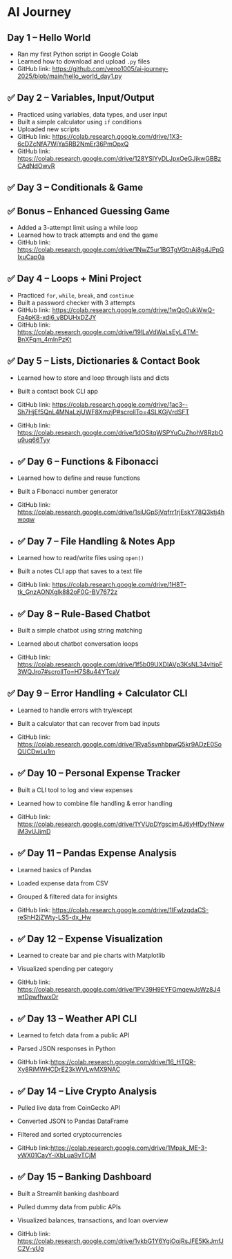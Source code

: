 # AI Journey

## Day 1 – Hello World
- Ran my first Python script in Google Colab
- Learned how to download and upload `.py` files
- GitHub link: https://github.com/veno1005/ai-journey-2025/blob/main/hello_world_day1.py

## ✅ Day 2 – Variables, Input/Output
- Practiced using variables, data types, and user input
- Built a simple calculator using `if` conditions
- Uploaded new scripts
- GitHub link: https://colab.research.google.com/drive/1X3-6cDZcNfA7WiYa5RB2NmEr36PmOpxQ
- GitHub link: https://colab.research.google.com/drive/128YSlYyDLJpxOeGJjkwGBBzCAdNdOwvR

## ✅ Day 3 – Conditionals & Game
## ✅ Bonus – Enhanced Guessing Game
- Added a 3-attempt limit using a while loop
- Learned how to track attempts and end the game
- GitHub link: https://colab.research.google.com/drive/1NwZ5ur1BGTgVGtnAj8g4JPpGIxuCap0a

## ✅ Day 4 – Loops + Mini Project
- Practiced `for`, `while`, `break`, and `continue`
- Built a password checker with 3 attempts
- GitHub link: https://colab.research.google.com/drive/1wQpOukWwQ-Fa4pK8-xdi6_yBDUHxDZJY
- GitHub link: https://colab.research.google.com/drive/19lLaVdWaLsEyL4TM-BnXFqm_4mlnPzKt

## ✅ Day 5 – Lists, Dictionaries & Contact Book
- Learned how to store and loop through lists and dicts
- Built a contact book CLI app
- GitHub link: https://colab.research.google.com/drive/1ac3--Sh7HjEf5QnL4MNaLzjUWF8XmzjP#scrollTo=4SLKGjVrdSFT
- GitHub link: https://colab.research.google.com/drive/1dOSitqWSPYuCuZhohV8RzbOu9uq66Tyy

- ## ✅ Day 6 – Functions & Fibonacci
- Learned how to define and reuse functions
- Built a Fibonacci number generator
- GitHub link: https://colab.research.google.com/drive/1siUGpSjVqfrr1rjEskY78Q3ktj4hwoqw

- ## ✅ Day 7 – File Handling & Notes App
- Learned how to read/write files using `open()`
- Built a notes CLI app that saves to a text file
- GitHub link: https://colab.research.google.com/drive/1H8T-tk_GnzAONXglk882oF0G-BV7672z

- ## ✅ Day 8 – Rule-Based Chatbot
- Built a simple chatbot using string matching
- Learned about chatbot conversation loops
- GitHub link: https://colab.research.google.com/drive/1f5b09UXDlAVp3KsNL34vItipF3WQJro7#scrollTo=H7S8u44YTcaV

## ✅ Day 9 – Error Handling + Calculator CLI
- Learned to handle errors with try/except
- Built a calculator that can recover from bad inputs
- GitHub link: https://colab.research.google.com/drive/1Rya5svnhbpwQ5kr9ADzE0SoQUCDwLu1m

- ## ✅ Day 10 – Personal Expense Tracker
- Built a CLI tool to log and view expenses
- Learned how to combine file handling & error handling
- GitHub link: https://colab.research.google.com/drive/1YVUpDYgscim4J6yHfDyfNwwiM3vUJjmD

- ## ✅ Day 11 – Pandas Expense Analysis
- Learned basics of Pandas
- Loaded expense data from CSV
- Grouped & filtered data for insights
- GitHub link: https://colab.research.google.com/drive/1IFwIzqdaCS-reShH2jZWty-LS5-dx_Hw

- ## ✅ Day 12 – Expense Visualization
- Learned to create bar and pie charts with Matplotlib
- Visualized spending per category
- GitHub link: https://colab.research.google.com/drive/1PV39H9EYFGmqewJsWz8J4wtDpwfhwxOr

- ## ✅ Day 13 – Weather API CLI
- Learned to fetch data from a public API
- Parsed JSON responses in Python
- GitHub link:https://colab.research.google.com/drive/16_HTQR-Xy8RiMWHCDrE23kWVLwMX9NAC

- ## ✅ Day 14 – Live Crypto Analysis
- Pulled live data from CoinGecko API
- Converted JSON to Pandas DataFrame
- Filtered and sorted cryptocurrencies
- GitHub link:https://colab.research.google.com/drive/1Mpak_ME-3-yWX01CayY-iXbLua9vTCjM

- ## ✅ Day 15 – Banking Dashboard
- Built a Streamlit banking dashboard
- Pulled dummy data from public APIs
- Visualized balances, transactions, and loan overview
- GitHub link: https://colab.research.google.com/drive/1vkbG1Y6YgiOojRsJFE5KkJmfJC2V-yUg

